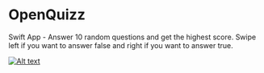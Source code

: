 # OpenQuizz
Swift App - Answer 10 random questions and get the highest score. Swipe left if you want to answer false and right if you want to answer true.


[![Alt text](https://img.youtube.com/vi/JrmwcXLQFhI/0.jpg)](https://www.youtube.com/watch?v=JrmwcXLQFhI)

